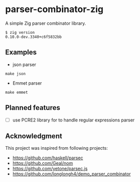 # parser-combinator-zig

A simple Zig parser combinator library.

```shell
$ zig version
0.10.0-dev.3340+c6f5832bb
```

## Examples

- json parser

```
make json
```

- Emmet parser

```
make emmet
```

## Planned features

- [ ] use PCRE2 library for to handle regular expressions parser

## Acknowledgment

This project was inspired from following projects:

- https://github.com/haskell/parsec
- https://github.com/Geal/nom
- https://github.com/yetone/parsec.js
- https://github.com/longlongh4/demo_parser_combinator
